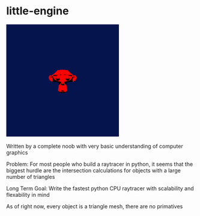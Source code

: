 # little-engine
<img src='https://github.com/grantcary/little-engine/blob/main/monkey_shaded.PNG' alt='monkey' width='300'>

Written by a complete noob with very basic understanding of computer graphics

Problem: For most people who build a raytracer in python, it seems that the biggest hurdle are the intersection calculations for objects with a large number of triangles

Long Term Goal: Write the fastest python CPU raytracer with scalability and flexability in mind

As of right now, every object is a triangle mesh, there are no primatives